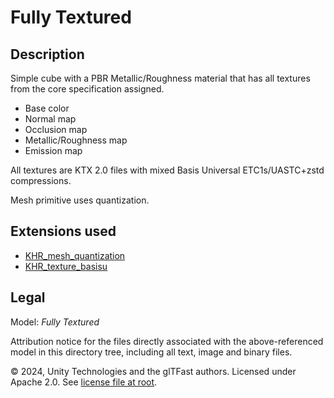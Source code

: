# Fully Textured

## Description

Simple cube with a PBR Metallic/Roughness material that has all textures from the core specification assigned.

- Base color
- Normal map
- Occlusion map
- Metallic/Roughness map
- Emission map

All textures are KTX 2.0 files with mixed Basis Universal ETC1s/UASTC+zstd compressions.

Mesh primitive uses quantization.

## Extensions used

- [KHR_mesh_quantization][KHR_mesh_quantization]
- [KHR_texture_basisu][KHR_texture_basisu]

## Legal

Model: *Fully Textured*

Attribution notice for the files directly associated with the above-referenced model in this directory tree, including all text, image and binary files.

&copy; 2024, Unity Technologies and the glTFast authors. Licensed under Apache 2.0. See [license file at root](https://github.com/Unity-Technologies/com.unity.cloud.gltfast/blob/main/LICENSE.md).

[KHR_mesh_quantization]: https://github.com/KhronosGroup/glTF/tree/main/extensions/2.0/Khronos/KHR_mesh_quantization
[KHR_texture_basisu]: https://github.com/KhronosGroup/glTF/tree/main/extensions/2.0/Khronos/KHR_texture_basisu
